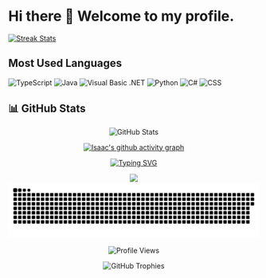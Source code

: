 # Hi there 👋 Welcome to my profile.

[![Streak Stats](https://streak-stats.demolab.com?user=IsaacNjoroge2024&theme=dark&hide_border=true)](https://git.io/streak-stats)

## Most Used Languages
<!-- Using the languages bar from your current setup -->
![TypeScript](https://img.shields.io/badge/TypeScript-54.65%25-blue)
![Java](https://img.shields.io/badge/Java-19.94%25-orange)
![Visual Basic .NET](https://img.shields.io/badge/Visual%20Basic%20.NET-16.06%25-purple)
![Python](https://img.shields.io/badge/Python-4.72%25-blue)
![C#](https://img.shields.io/badge/C%23-4.20%25-green)
![CSS](https://img.shields.io/badge/CSS-0.43%25-purple)

## 📊 GitHub Stats
<div align="center">
  
  <!-- GitHub Stats Card -->
  ![GitHub Stats](https://github-readme-stats.vercel.app/api?username=IsaacNjoroge2024&theme=radical&hide_border=true&include_all_commits=true&count_private=true)
  
  <!-- GitHub Contribution Graph -->
  [![Isaac's github activity graph](https://github-readme-activity-graph.vercel.app/graph?username=IsaacNjoroge2024&theme=tokyo-night&hide_border=true)](https://github.com/ashutosh00710/github-readme-activity-graph)
  
  <!-- Typing Animation -->
  [![Typing SVG](https://readme-typing-svg.demolab.com?font=Fira+Code&duration=3000&pause=1000&color=00FF00&center=true&vCenter=true&random=false&width=435&lines=A+passionate+Java+Developer;Always+learning+new+stuff;Full+Stack+Development+Enthusiast;Clean+Code+Advocate)](https://git.io/typing-svg)
  
  <!-- Tech Stack -->
  <img src="https://skillicons.dev/icons?i=java,ts,python,cs,dotnet,css&theme=dark" />
  
  <!-- Snake Animation -->
  <picture>
    <source media="(prefers-color-scheme: dark)" srcset="https://raw.githubusercontent.com/IsaacNjoroge2024/IsaacNjoroge2024/output/github-contribution-grid-snake-dark.svg" />
    <source media="(prefers-color-scheme: light)" srcset="https://raw.githubusercontent.com/IsaacNjoroge2024/IsaacNjoroge2024/output/github-contribution-grid-snake.svg" />
    <img alt="github-snake" src="https://raw.githubusercontent.com/IsaacNjoroge2024/IsaacNjoroge2024/output/github-contribution-grid-snake.svg" />
  </picture>

  <!-- Profile Views Counter -->
  ![Profile Views](https://komarev.com/ghpvc/?username=IsaacNjoroge2024&color=blueviolet&style=flat-square)
  
  <!-- GitHub Trophies -->
  ![GitHub Trophies](https://github-profile-trophy.vercel.app/?username=IsaacNjoroge2024&theme=radical&no-frame=true&no-bg=true&margin-w=4)
</div>
